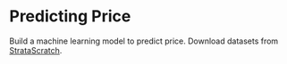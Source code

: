 # Predicting Price
 Build a machine learning model to predict price. Download datasets from [StrataScratch](https://www.stratascratch.com/).
